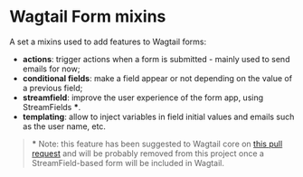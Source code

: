 # Wagtail Form mixins

A set a mixins used to add features to Wagtail forms:

- **actions**: trigger actions when a form is submitted - mainly used to send emails for now;
- **conditional fields**: make a field appear or not depending on the value of a previous field;
- **streamfield**: improve the user experience of the form app, using StreamFields __*__.
- **templating**: allow to inject variables in field initial values and emails such as the user name, etc.

> __*__ Note: this feature has been suggested to Wagtail core on
[this pull request](https://github.com/wagtail/wagtail/pull/12287) and will be probably removed from
this project once a StreamField-based form will be included in Wagtail.
